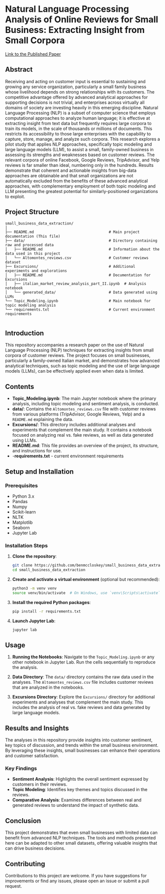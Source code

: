 # Natural Language Processing Analysis of Online Reviews for Small Business: Extracting Insight from Small Corpora

[Link to the Published Paper](https://link.springer.com/article/10.1007/s10479-023-05816-2)

## Abstract

Receiving and acting on customer input is essential to sustaining and growing any service organization, particularly a small family business whose livelihood depends on strong relationships with its customers. The competitive advantage offered by advanced analytical approaches for supporting decisions is not trivial, and enterprises across virtually all domains of society are investing heavily in this emerging discipline. Natural Language Processing (NLP) is a subset of computer science that employs computational approaches to analyze human language; it is effective at extracting insight from text data but frequently requires large corpora to train its models, in the scale of thousands or millions of documents. This restricts its accessibility to those large enterprises with the capability to capture, store, manage, and analyze such corpora. This research explores a pilot study that applies NLP approaches, specifically topic modeling and large language models (LLM), to assist a small, family-owned business in assessing its strengths and weaknesses based on customer reviews. The relevant corpora of online Facebook, Google Reviews, TripAdvisor, and Yelp reviews is far smaller than ideal, numbering only in the hundreds. Results demonstrate that coherent and actionable insights from big-data approaches are obtainable and that small organizations are not automatically excluded from the benefits of these advanced analytical approaches, with complementary employment of both topic modeling and LLM presenting the greatest potential for similarly-positioned organizations to exploit.

## Project Structure

```plaintext
small_business_data_extraction/
│
├── README.md                                  # Main project documentation (This file)
├── data/                                      # Directory containing raw and processed data
│   ├── README.md                              # Information about the data used in this project
│   └── Altomontes_reviews.csv                 # Customer reviews dataset
├── Excursions/                                # Additional experiments and explorations
│   ├── README.md                              # Documentation for Excursions
│   ├── italian_market_review_analysis_part_II.ipynb  # Analysis notebook
│   └── generated_data/                        # Data generated using LLMs
└── Topic_Modeling.ipynb                       # Main notebook for topic modeling analysis
└── requirements.txt                           # Current environment requirements


```

## Introduction

This repository accompanies a research paper on the use of Natural Language Processing (NLP) techniques for extracting insights from small corpora of customer reviews. The project focuses on small businesses, particularly a family-owned Italian market, and demonstrates how advanced analytical techniques, such as topic modeling and the use of large language models (LLMs), can be effectively applied even when data is limited.

## Contents

- **Topic_Modeling.ipynb**: The main Jupyter notebook where the primary analysis, including topic modeling and sentiment analysis, is conducted.
- **data/**: Contains the `Altomontes_reviews.csv` file with customer reviews from various platforms (TripAdvisor, Google Reviews, Yelp) and a `README.md` explaining the data.
- **Excursions/**: This directory includes additional analyses and experiments that complement the main study. It contains a notebook focused on analyzing real vs. fake reviews, as well as data generated using LLMs.
- **README.md**: This file provides an overview of the project, its structure, and instructions for use.
- -**requirements.txt** - current environment requirements

## Setup and Installation

### Prerequisites

- Python 3.x
- Pandas
- Numpy
- Scikit-learn
- NLTK
- Matplotlib
- Seaborn
- Jupyter Lab

### Installation Steps

1. **Clone the repository**:
   ```bash
   git clone https://github.com/benmccloskey/small_business_data_extraction.git
   cd small_business_data_extraction
   ```

2. **Create and activate a virtual environment** (optional but recommended):
   ```bash
   python3 -m venv venv
   source venv/bin/activate  # On Windows, use `venv\Scripts\activate`
   ```

3. **Install the required Python packages**:
   ```bash
   pip install -r requirements.txt
   ```

4. **Launch Jupyter Lab**:
   ```bash
   jupyter lab
   ```

## Usage

1. **Running the Notebooks**: Navigate to the `Topic_Modeling.ipynb` or any other notebook in Jupyter Lab. Run the cells sequentially to reproduce the analysis.

2. **Data Directory**: The `data/` directory contains the raw data used in the analyses. The `Altomontes_reviews.csv` file includes customer reviews that are analyzed in the notebooks.

3. **Excursions Directory**: Explore the `Excursions/` directory for additional experiments and analyses that complement the main study. This includes the analysis of real vs. fake reviews and data generated by large language models.

## Results and Insights

The analyses in this repository provide insights into customer sentiment, key topics of discussion, and trends within the small business environment. By leveraging these insights, small businesses can enhance their operations and customer satisfaction.

### Key Findings

- **Sentiment Analysis**: Highlights the overall sentiment expressed by customers in their reviews.
- **Topic Modeling**: Identifies key themes and topics discussed in the reviews.
- **Comparative Analysis**: Examines differences between real and generated reviews to understand the impact of synthetic data.

## Conclusion

This project demonstrates that even small businesses with limited data can benefit from advanced NLP techniques. The tools and methods presented here can be adapted to other small datasets, offering valuable insights that can drive business decisions.

## Contributing

Contributions to this project are welcome. If you have suggestions for improvements or find any issues, please open an issue or submit a pull request.




